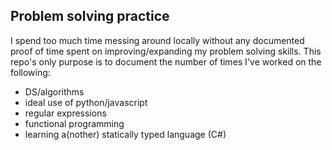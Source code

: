 ## Problem solving practice

I spend too much time messing around locally without any documented proof of time spent on improving/expanding my problem solving skills. This repo's only purpose is to document the number of times I've worked on the following:
- DS/algorithms
- ideal use of python/javascript
- regular expressions
- functional programming
- learning a(nother) statically typed language (C#)



